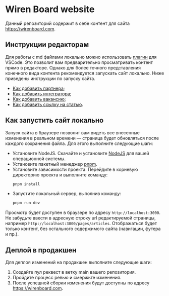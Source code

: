 # Wiren Board website
Данный репозиторий содержит в себе контент для сайта https://wirenboard.com.

## Инструкции редакторам
Для работы с md файлами локально можно использовать [плагин](https://marketplace.visualstudio.com/items?itemName=Nuxt.mdc) для VSCode.
Это позволит вам предварительно просматривать контент прямо в редакторе. Однако для более точного представления конечного вида контента рекомендуется запускать сайт локально. Ниже приведены инструкции по запуску сайта.

- [Как добавить партнера](./content/ru/_partners/software/.README.md);
- [Как добавить интегратора](./content/ru/_partners/integrator/.README.md);
- [Как добавить вакансию](./content/ru/jobs/.README.md);
- [Как добавить ссылку на статью](./content/ru/_articles/.README.md).

## Как запустить сайт локально
Запуск сайта в браузере позволит вам видеть все внесенные изменения в реальном времени — страница будет обновляться после каждого сохранения файла. Для этого выполните следующие шаги:

- Установите NodeJS. Скачайте и установите [NodeJS](https://nodejs.org/en/download/prebuilt-installer) для вашей операционной системы.
- Установите пакетный менеджер [pnpm](https://pnpm.io/installation).
- Установите зависимости проекта. Перейдите в корневую директорию проекта и выполните команду:
    ```bash
    pnpm install
    ```
- Запустите локальный сервер, выполнив команду:
    ```bash
    pnpm run dev
    ```

Просмотр будет доступен в браузере по адресу `http://localhost:3000`. Не забудьте ввести в адресную строку url редактируемой страницы, например `http://localhost:3000/pages/articles`.
Отображаться будет только контент, без остального содержимого сайта (навигации, футера и пр.).

## Деплой в продакшен

Для деплоя изменений на продакшен выполните следующие шаги:

1. Создайте пул реквест в ветку main вашего репозитория.
2. Пройдите процесс ревью и смержьте изменения.
3. После успешной сборки изменения будут доступны по адресу https://wirenboard.com.